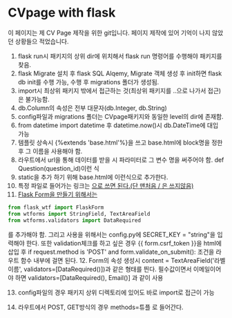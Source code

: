 # CVpage with flask
이 페이지는 제 CV Page 제작을 위한 git입니다.
페이지 제작에 있어 기억이 나지 않았던 상황들으 적었습니다.

1. flask run시 패키지의 상위 dir에 위치해서 flask run 명령어를 수행해야 패키지를 찾음.
2. flask Migrate 설치 후 flask SQL Alqemy, Migrate 객체 생성 후 init하면 flask db init를 수행 가능, 수행 후 migrations 폴더가 생성됨.
3. import시 최상위 패키지 밖에서 접근하는 것(최상위 패키지를 ..으로 나가서 접근)은 불가능함.
4. db.Column의 속성은 전부 대문자(db.Integer, db.String)
5. config파일과 migrations 폴더는 CVpage패키지와 동일한 level의 dir에 존재함.
6. from datetime import datetime 후 datetime.now()시 db.DateTime에 대입 가능
7. 템플릿 상속시 {%extends 'base.html'%}을 쓰고 base.html에 block명을 정한 후 그 이름을 사용해야 함.
8. 라우트에서 url을 통해 데이터를 받을 시 파라미터로 그 변수 명을 써주어야 함. def Question(question_id)이런 식
9. static을 추가 하기 위해 base.html에 <link rel="stlysheet" href="{{url_for('static',filename='style.css')}}">이런식으로 추가한다.
10. 특정 파일로 들어가는 링크는 <a href="{{url_for('static',filename='static내경로/파일이름)}}">으로 쓰면 된다.(단 맨처음 / 은 쓰지않음)
11. Flask Form을 만들기 위해서는
```python
from flask_wtf import FlaskForm
from wtforms import StringField, TextAreaField
from wtforms.validators import DataRequired
```
를 추가해야 함. 그리고 사용을 위해서는 config.py에 SECRET_KEY = "string"을 입력해야 한다.
또한 validation체크를 하고 싶은 경우  {{ form.csrf_token }}을 html에 삽입 후
if request.method is 'POST' and form.validate_on_submit(): 조건을 라우트 함수 내부에 걸면 된다.
12. Form의 속성 생성시
content = TextAreaField('라벨이름', validators=[DataRequired()])과 같은 형태를 띈다.
필수값이면서 이메일이어야 하면 validators=[DataRequired(), Email()] 과 같이 사용

13. config파일의 경우 패키지 상위 디렉토리에 있어도 바로 import로 접근이 가능

14. 라우트에서 POST, GET방식의 경우 methods=튜플 로 들어간다.